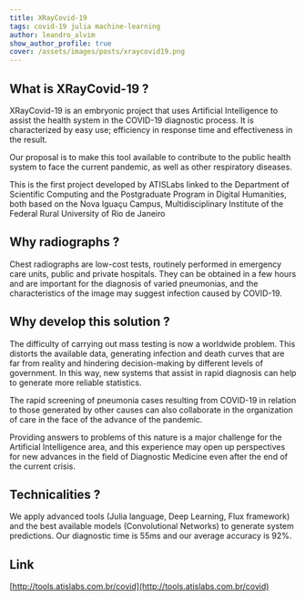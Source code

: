 ```yaml
---
title: XRayCovid-19
tags: covid-19 julia machine-learning
author: leandro_alvim
show_author_profile: true
cover: /assets/images/posts/xraycovid19.png
---
```


## What is XRayCovid-19 ?

XRayCovid-19 is an embryonic project that uses Artificial Intelligence to assist the health system in the COVID-19 diagnostic process. It is characterized by easy use; efficiency in response time and effectiveness in the result.

Our proposal is to make this tool available to contribute to the public health system to face the current pandemic, as well as other respiratory diseases.

This is the first project developed by ATISLabs linked to the Department of Scientific Computing and the Postgraduate Program in Digital Humanities, both based on the Nova Iguaçu Campus, Multidisciplinary Institute of the Federal Rural University of Rio de Janeiro

## Why radiographs ?

Chest radiographs are low-cost tests, routinely performed in emergency care units, public and private hospitals. They can be obtained in a few hours and are important for the diagnosis of varied pneumonias, and the characteristics of the image may suggest infection caused by COVID-19.

## Why develop this solution ?

The difficulty of carrying out mass testing is now a worldwide problem. This distorts the available data, generating infection and death curves that are far from reality and hindering decision-making by different levels of government. In this way, new systems that assist in rapid diagnosis can help to generate more reliable statistics.

The rapid screening of pneumonia cases resulting from COVID-19 in relation to those generated by other causes can also collaborate in the organization of care in the face of the advance of the pandemic.

Providing answers to problems of this nature is a major challenge for the Artificial Intelligence area, and this experience may open up perspectives for new advances in the field of Diagnostic Medicine even after the end of the current crisis.

## Technicalities ?

We apply advanced tools (Julia language, Deep Learning, Flux framework) and the best available models (Convolutional Networks) to generate system predictions. Our diagnostic time is 55ms and our average accuracy is 92%.

## Link

[http://tools.atislabs.com.br/covid](http://tools.atislabs.com.br/covid)
